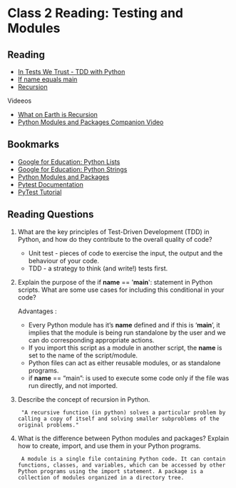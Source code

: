 # Class 2 Reading: Testing and Modules

## Reading

- [In Tests We Trust - TDD with Python](https://code.likeagirl.io/in-tests-we-trust-tdd-with-python-af69f47e6932)
- [If name equals main](https://www.geeksforgeeks.org/what-does-the-if-__name__-__main__-do/)
- [Recursion](https://www.geeksforgeeks.org/recursion/)

Videeos

- [What on Earth is Recursion](https://www.youtube.com/watch?v=Mv9NEXX1VHc)
- [Python Modules and Packages Companion Video](https://realpython.com/courses/python-modules-packages/)

## Bookmarks

- [Google for Education: Python Lists](https://developers.google.com/edu/python/lists)
- [Google for Education: Python Strings](https://developers.google.com/edu/python/strings)
- [Python Modules and Packages](https://realpython.com/python-modules-packages/)
- [Pytest Documentation](https://docs.pytest.org/en/latest/)
- [PyTest Tutorial](https://www.guru99.com/pytest-tutorial.html)

## Reading Questions

1. What are the key principles of Test-Driven Development (TDD) in Python, and how do they contribute to the overall quality of code?

    - Unit test - pieces of code to exercise the input, the output and the behaviour of your code.
    - TDD - a strategy to think (and write!) tests first.


2. Explain the purpose of the if __name__ == '__main__': statement in Python scripts. What are some use cases for including this conditional in your code?

    Advantages :

    - Every Python module has it’s __name__ defined and if this is ‘__main__’, it implies that the module is being run standalone by the user and we can do corresponding appropriate actions.
    - If you import this script as a module in another script, the __name__ is set to the name of the script/module.
    - Python files can act as either reusable modules, or as standalone programs.
    - if __name__ == “main”: is used to execute some code only if the file was run directly, and not imported.

3. Describe the concept of recursion in Python.

        "A recursive function (in python) solves a particular problem by calling a copy of itself and solving smaller subproblems of the original problems."

4. What is the difference between Python modules and packages? Explain how to create, import, and use them in your Python programs.

        A module is a single file containing Python code. It can contain functions, classes, and variables, which can be accessed by other Python programs using the import statement. A package is a collection of modules organized in a directory tree.
